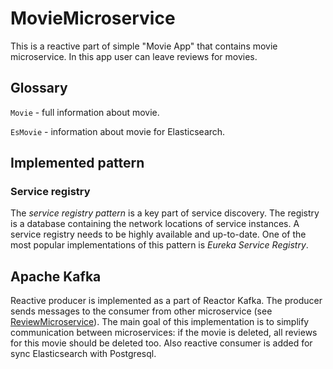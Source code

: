 # MovieMicroservice
This is a reactive part of simple "Movie App" that contains movie microservice. In this app user can leave reviews for movies.

## Glossary
`Movie` - full information about movie.

`EsMovie` - information about movie for Elasticsearch.

## Implemented pattern
### Service registry
The *service registry pattern* is a key part of service discovery. The registry is a database containing the network locations of service instances. A service registry needs to be highly available and up-to-date. One of the most popular implementations of this pattern is *Eureka Service Registry*.

## Apache Kafka
Reactive producer is implemented as a part of Reactor Kafka. The producer sends messages to the consumer from other microservice (see [ReviewMicroservice](https://github.com/hizmailovich/ReviewMicroservice)). The main goal of this implementation is to simplify communication between microservices: if the movie is deleted, all reviews for this movie should be deleted too.
Also reactive consumer is added for sync Elasticsearch with Postgresql.
